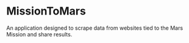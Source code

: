# MissionToMars
An application designed to scrape data from websites tied to the Mars Mission and share results.
